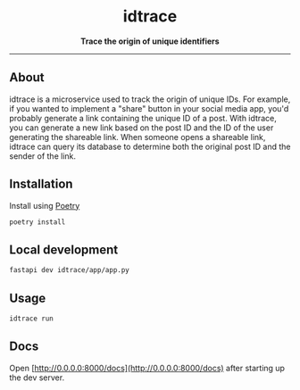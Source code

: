 <div align="center">
  <h1>idtrace</h1>

  <p>
    <strong>Trace the origin of unique identifiers</strong>
  </p>

  <hr />
</div>

## About

idtrace is a microservice used to track the origin of unique IDs. For example, if you wanted to implement a "share" button in your social media app, you'd probably generate a link containing the unique ID of a post. With idtrace, you can generate a new link based on the post ID and the ID of the user generating the shareable link. When someone opens a shareable link, idtrace can query its database to determine both the original post ID and the sender of the link.

## Installation

Install using [Poetry](https://python-poetry.org/)

```bash
poetry install
```

## Local development

```bash
fastapi dev idtrace/app/app.py
```

## Usage

```bash
idtrace run
```

## Docs

Open [http://0.0.0.0:8000/docs](http://0.0.0.0:8000/docs) after starting up the dev server.
